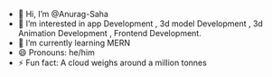 - 👋 Hi, I’m @Anurag-Saha
- 👀 I’m interested in app Development , 3d model Development , 3d Animation Development , Frontend Development.
- 🌱 I’m currently learning MERN
- 😄 Pronouns: he/him
- ⚡ Fun fact: A cloud weighs around a million tonnes
<!---
Anurag-Saha/Anurag-Saha is a ✨ special ✨ repository because its `README.md` (this file) appears on your GitHub profile.
You can click the Preview link to take a look at your changes.
--->
